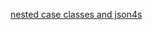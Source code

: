 [nested case classes and json4s](https://lombardo-chcg.github.io/tools/2018/02/11/nested-case-classes-and-json4s.html)
